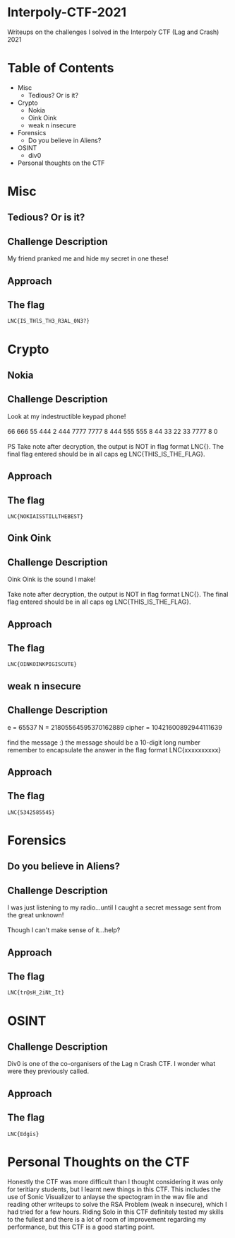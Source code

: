 # Interpoly-CTF-2021
Writeups on the challenges I solved in the Interpoly CTF (Lag and Crash) 2021
# Table of Contents
* Misc
  * Tedious? Or is it? 
* Crypto 
  * Nokia 
  * Oink Oink 
  * weak n insecure
* Forensics
  * Do you believe in Aliens?
* OSINT
  * div0
* Personal thoughts on the CTF
# Misc
## Tedious? Or is it?
## Challenge Description
My friend pranked me and hide my secret in one these!
## Approach
## The flag
`LNC{IS_THlS_TH3_R3AL_0N3?}`
# Crypto
## Nokia
## Challenge Description
Look at my indestructible keypad phone!
</br>
</br>
66 666 55 444 2 444 7777 7777 8 444 555 555 8 44 33 22 33 7777 8 0
</br>
</br>
PS Take note after decryption, the output is NOT in flag format LNC{}. The final flag entered should be in all caps eg LNC{THIS_IS_THE_FLAG}.
## Approach
## The flag
`LNC{NOKIAISSTILLTHEBEST}`
## Oink Oink
## Challenge Description
Oink Oink is the sound I make!
</br>
</br>
Take note after decryption, the output is NOT in flag format LNC{}. The final flag entered should be in all caps eg LNC{THIS_IS_THE_FLAG}.
## Approach
## The flag
`LNC{OINKOINKPIGISCUTE}`
## weak n insecure
## Challenge Description
e = 65537 N = 21805564595370162889 cipher = 10421600892944111639
</br>
</br>
find the message :) the message should be a 10-digit long number remember to encapsulate the answer in the flag format LNC{xxxxxxxxxx}
## Approach
## The flag
`LNC{5342585545}`
# Forensics
## Do you believe in Aliens?
## Challenge Description
I was just listening to my radio...until I caught a secret message sent from the great unknown!
</br>
</br>
Though I can't make sense of it...help?
## Approach
## The flag
`LNC{tr@sH_2iNt_It}`
# OSINT
## Challenge Description
Div0 is one of the co-organisers of the Lag n Crash CTF. I wonder what were they previously called.
## Approach
## The flag
`LNC{Edgis}`
# Personal Thoughts on the CTF
Honestly the CTF was more difficult than I thought considering it was only for teritiary students, but I learnt new things in this CTF. This includes the use of Sonic Visualizer to anlayse the spectogram in the wav file and reading other writeups to solve the RSA Problem (weak n insecure), which I had tried for a few hours. Riding Solo in this CTF definitely tested my skills to the fullest and there is a lot of room of improvement regarding my performance, but this CTF is a good starting point.
